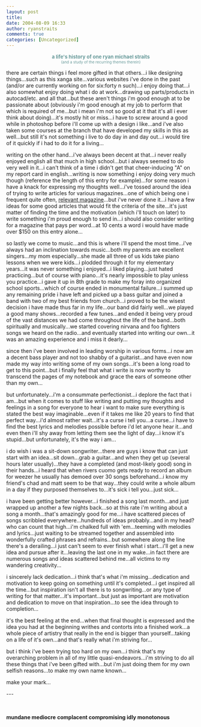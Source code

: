 ```yaml
---
layout: post
title: 
date: 2004-08-09 16:33
author: ryanstraits
comments: true
categories: [Uncategorized]
---
```

<P align="center"><FONT color="#669999"><FONT size="2"><STRONG>a life's history of one ryan michael straits<BR></STRONG></FONT><FONT size="1">(and a study of the recurring themes therein)</FONT></FONT></P>
<P>there are certain things i feel more gifted in that others...i like designing things...such as this xanga site...various websites i've done in the past (and/or are currently working on for six:forty n such)...i enjoy doing that...i also somewhat enjoy doing what i do at work...drawing up parts/products in autocad/etc. and all that...but these aren't things i'm good enough at to be passionate about (obviously i'm good enough at my job to perform that which is required of me...but i mean i'm not so good at it that it's all i ever think about doing)...it's mostly hit or miss...i have to screw around a good while in photoshop before i'll come up with a design i like...and i've also taken some courses at the branch that have developed my skills in this as well...but still it's not something i live to do day in and day out...i would tire of it quickly if i had to do it for a living...</P>
<P>writing on the other hand...i've always been decent at that...i never really enjoyed english all that much in high school...but i always seemed to do very well in it...i can't think of a time i didn't get that cheer-inducing "A" on my report card in english...writing is now something i enjoy doing very much though (reference the length of this entry for example)...for some reason i have a knack for expressing my thoughts well...i've tossed around the idea of trying to write articles for various magazines...one of which being one i frequent quite often, <A href="http://www.relevantmagazine.com" target="_new">relevant magazine</A>...but i've never done it...i have a few ideas for some good articles that would fit the criteria of the site...it's just matter of finding the time and the motivation (which i'll touch on later) to write something i'm proud enough to send in...i should also consider writing for a magazine that pays per word...at 10 cents a word i would have made over $150 on this entry alone...</P>
<P>so lastly we come to music...and this is where i'll spend the most time...i've always had an inclination towards music...both my parents are excellent singers...my mom especially...she made all three of us kids take piano lessons when we were kids...i&nbsp;plodded through it for my elementary years...it was never something i enjoyed...i liked playing...just hated practicing...but of course with piano...it's nearly impossible to play unless you practice...i gave it up in 8th grade to make my foray into organized school sports...which of course ended in monumental failure...i summed up any remaining pride i have left and picked up a bass guitar and joined a band with two of my best friends from church...i proved to be the wisest decision i have made thus far in my life...our band did fairly well...we played a good many shows...recorded a few tunes...and ended it being very proud of the vast distances we had come throughout the life of the band...both spiritually and musically...we started covering nirvana and foo fighters songs we heard on the radio...and eventually started into writing our own...it was an amazing experience and i miss it dearly...</P>
<P>since then i've been involved in leading worship in various forms...i now am a&nbsp;decent bass player and not too shabby of a guitarist...and have even now made my way into writing some of my own songs...it's been a long road to get to this point...but i finally feel that what i write is now worthy to transcend the pages of my notebook and grace the ears of someone other than my own...</P>
<P>but unfortunately...i'm a consummate perfectionist...i deplore the fact that i am...but when it comes to stuff like writing and putting my thoughts and feelings in a song for everyone to hear i want to make sure everything is stated the best way imaginable...even if it takes me like 20 years to find that perfect way...i'd almost rather wait...it's a curse i tell you...a curse...i have to find the best lyrics and&nbsp;melodies possible before i'd let anyone hear it...and even then i'll shy away from letting them see the light of day...i know it's stupid...but unfortunately, it's the way i am...</P>
<P>i do wish i was a sit-down songwriter...there are guys&nbsp;i know that can just start with an idea...sit down...grab a guitar...and when they get up (several hours later usually)...they have a completed (and&nbsp;most-likely good) song in their hands...i heard that when rivers cuomo gets ready to record an album for weezer he usually has demoed over 30 songs beforehand...i know my friend's chad and matt seem to be that way...they could write a whole album in a day if they purposed themselves to...it's sick i tell you...just sick...</P>
<P>i have been getting better however...i finished a song last month...and just wrapped up another a few nights back...so at this rate i'm writing about a song a month...that's amazingly good for me...i have scattered pieces of songs scribbled everywhere...hundreds of ideas probably...and in my head? who can count that high...i'm chalked full with 'em...teeming with melodies and lyrics...just waiting to be streamed together and assembled into wonderfully crafted phrases and refrains...but somewhere along the line there's a derailing...i just can't seem to ever finish what i start...i'll get a new idea and pursue after it...leaving the last one in my wake...in fact there are numerous songs and ideas scattered behind me...all victims to my wandering creativity...</P>
<P>i sincerely lack dedication...i think that's what i'm missing...dedication and motivation to keep going on something until it's completed...i get inspired all the time...but inspiration isn't all there is to songwriting...or any type of writing for that matter...it's important...but just as important are motivation and dedication to move on that inspiration...to see the idea through to completion...</P>
<P>it's the best feeling at the end...when that final thought is expressed and the idea you had at the beginning writhes and contorts into a finished work...a whole piece of artistry that really in the end is bigger than yourself...taking on a life of it's own...and that's really what i'm striving for...</P>
<P>but i think i've been trying too hard on my own...i think that's my overarching problem in all of my little quasi-endeavors...i'm striving to do all these things that i've been gifted with...but i'm just doing them for my own selfish reasons...to make my own name known...</P>
<P>make your mark...</P>
<P>---</P>
<P>&nbsp;</P>
<P><STRONG>mundane mediocre</STRONG> <STRONG>complacent </STRONG><STRONG>compromising </STRONG><STRONG>idly </STRONG><STRONG>monotonous </STRONG></P>
